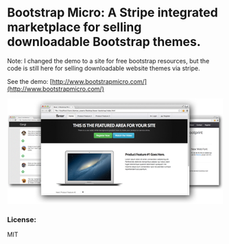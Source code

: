 Bootstrap Micro: A Stripe integrated marketplace for selling downloadable Bootstrap themes. 
=========

Note: I changed the demo to a site for free bootstrap resources, but the code is still here for selling downloadable website themes via stripe. 

See the demo: [http://www.bootstrapmicro.com/](http://www.bootstrapmicro.com/) 

![mycelial](https://github.com/damian-sowers/bootstrap-micro/raw/master/app/assets/images/combo-pack.png)

### License:

MIT